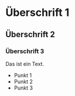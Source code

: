 # Überschrift 1
## Überschrift 2
### Überschrift 3

Das ist ein Text.

 - Punkt 1
 - Punkt 2 
 - Punkt 3